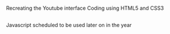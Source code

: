 #

Recreating the Youtube interface
Coding using HTML5 and CSS3

##

Javascript scheduled to be used later on in the year
